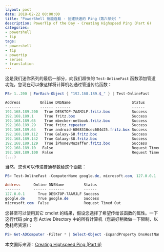 ```yaml
---
layout: post
date: 2018-02-22 00:00:00
title: "PowerShell 技能连载 - 创建快速的 Ping（第六部分）"
description: PowerTip of the Day - Creating Highspeed Ping (Part 6)
categories:
- powershell
- tip
tags:
- powershell
- tip
- powertip
- series
- translation
---
```

这是我们迷你系列的最后一部分，向我们超快的 `Test-OnlineFast` 函数添加管道功能。您现在可以像这样将计算机名通过管道传给函数：

```powershell
PS> 1..200 | ForEach-Object { "192.168.189.$_" } | Test-OnlineFast

Address         Online DNSName                            Status
-------         ------ -------                            ------
192.168.189.200   True DESKTOP-7AAMJLF.fritz.box          Success
192.168.189.1     True fritz.box                          Success
192.168.189.65    True mbecker-netbook.fritz.box          Success
192.168.189.29    True fritz.repeater                     Success
192.168.189.64    True android-6868316cec604d25.fritz.box Success
192.168.189.112   True Galaxy-S8.fritz.box                Success
192.168.189.142   True Galaxy-S8.fritz.box                Success
192.168.189.129   True iPhonevMuzaffer.fritz.box          Success
192.168.189.10   False                                    Request Timed Out
192.168.189.100  False                                    Request Timed Out
(...)
```

当然，您也可以传递普通参数给这个函数：

```powershell
PS> Test-OnlineFast -ComputerName google.de, microsoft.com, 127.0.0.1

Address      Online DNSName         Status
-------      ------ -------         ------
127.0.0.1      True DESKTOP-7AAMJLF Success
google.de      True google.de       Success
microsoft.com  False                Request Timed Out
```

您甚至可以使用其它 cmdlet 的结果，假设您选择了希望传给该函数的属性。一下这行代码 ping 您 Active Directory 中的所有计算机（您最好稍微做一下限制，以免耗尽资源）：

```powershell
PS> Get-ADComputer -Filter * | Select-Object -ExpandProperty DnsHostName | Test-OnlineFast
```

<!--more-->
本文国际来源：[Creating Highspeed Ping (Part 6)](http://community.idera.com/powershell/powertips/b/tips/posts/creating-highspeed-ping-part-6)
